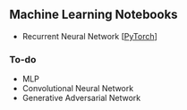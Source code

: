 ## Machine Learning Notebooks
* Recurrent Neural Network [[PyTorch](https://github.com/gcunhase/ML-Notebook/blob/master/rnn_pytorch.ipynb)]

### To-do
* MLP
* Convolutional Neural Network
* Generative Adversarial Network

